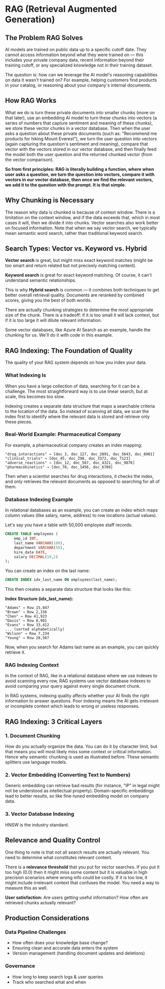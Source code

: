 # RAG (Retrieval Augmented Generation)

## The Problem RAG Solves

AI models are trained on public data up to a specific cutoff date. They cannot access information beyond what they were trained on — this includes your private company data, recent information beyond their training cutoff, or any specialized knowledge not in their training dataset.

The question is: how can we leverage the AI model's reasoning capabilities on data it wasn't trained on? For example, helping customers find products in your catalog, or reasoning about your company's internal documents.

## How RAG Works

What we do is turn these private documents into smaller chunks (more on that later), use an embedding AI model to turn these chunks into vectors (a series of numbers that capture sentiment and meaning of these chunks), we store these vector chunks in a vector database. Then when the user asks a question about these private documents (such as: "Recommend me products for hiking Mount Everest"), we turn the user question into vectors (again capturing the question's sentiment and meaning), compare that vector with the vectors stored in our vector database, and then finally feed the model both the user question and the returned chunked vector (from the vector comparison).

**So from first principles: RAG is literally building a function, where when user asks a question, we turn the question into vectors, compare it with vectors in our vector database, then once we find the relevant vectors, we add it to the question with the prompt. It is that simple.**

## Why Chunking is Necessary

The reason why data is chunked is because of context window. There is a limitation on the context window, and if the data exceeds that, which in most cases it will, then we divide it into chunks. Vector searches also work better on focused information. Note that when we say vector search, we typically mean semantic word search, rather than traditional keyword search.

## Search Types: Vector vs. Keyword vs. Hybrid

**Vector search** is great, but might miss exact keyword matches (might be too smart and return related but not precisely matching content).

**Keyword search** is great for exact keyword matching. Of course, it can't understand semantic relationships.

This is why **Hybrid search** is common — it combines both techniques to get better overall retrieval quality. Documents are reranked by combined scores, giving you the best of both worlds.

There are actually chunking strategies to determine the most appropriate size of the chunk. There is a tradeoff: if it is too small it will lack context, but if it is too large it will dilute relevant information.

Some vector databases, like Azure AI Search as an example, handle the chunking for us. We'll do it with code in this example.

## RAG Indexing: The Foundation of Quality

The quality of your RAG system depends on how you index your data.

### What Indexing Is

When you have a large collection of data, searching for it can be a challenge. The most straightforward way is to use linear search, but at scale, this becomes too slow.

Indexing creates a separate data structure that maps a searchable criteria to the location of the data. So instead of scanning all data, we scan the index first to identify where the relevant data is stored and retrieve only these pieces.

### Real-World Example: Pharmaceutical Company

For example, a pharmaceutical company creates an index mapping:

```
"drug_interactions" → [doc_3, doc_127, doc_2891, doc_5643, doc_8901]
"clinical_trials" → [doc_45, doc_298, doc_3372, doc_7123]  
"adverse_reactions" → [doc_12, doc_567, doc_4321, doc_9876]
"pharmacokinetics" → [doc_78, doc_1456, doc_6789]
```

Then when a scientist searches for drug interactions, it checks the index, and only retrieves the relevant documents as opposed to searching for all of them.

### Database Indexing Example

In relational databases as an example, you can create an index which maps column values (like salary, name, address) to row locations (actual values).

Let's say you have a table with 50,000 employee staff records:

```sql
CREATE TABLE employees (
    emp_id INT,
    last_name VARCHAR(100),
    department VARCHAR(50),
    hire_date DATE,
    salary DECIMAL(10,2)
);
```

You can create an index on the last name:

```sql
CREATE INDEX idx_last_name ON employees(last_name);
```

This then creates a separate data structure that looks like this:

**Index Structure (idx_last_name):**
```
"Adams" → Row 15,847
"Brown" → Row 2,156
"Chen" → Row 41,923
"Davis" → Row 8,901
"Evans" → Row 33,412
... (sorted alphabetically)
"Wilson" → Row 7,234
"Young" → Row 28,567
```

Now, when you search for Adams last name as an example, you can quickly retrieve it.

### RAG Indexing Context

In the context of RAG, like in a relational database where we use indexes to avoid scanning every row, RAG systems use vector database indexes to avoid comparing your query against every single document chunk.

In RAG systems, indexing quality affects whether your AI finds the right information to answer questions. Poor indexing means the AI gets irrelevant or incomplete context which leads to wrong or useless responses.

## RAG Indexing: 3 Critical Layers

### 1. Document Chunking

How do you actually organize the data. You can do it by character limit, but that means you will most likely miss some context or critical information. Hence why semantic chunking is used as illustrated before. These semantic splitters use language models.

### 2. Vector Embedding (Converting Text to Numbers)

Generic embedding can retrieve bad results (for instance, "IP" in legal might not be understood as intellectual property). Domain-specific embeddings lead to better results, so like fine-tuned embedding model on company data.

### 3. Vector Database Indexing

HNSW is the industry standard.

## Relevance and Quality Control

One thing to note is that not all search results are actually relevant. You need to determine what constitutes relevant content.

There is a **relevance threshold** that you put for vector searches. If you put it too high (0.0) then it might miss some content but it is valuable in high precision scenarios where wrong info could be costly. If it is too low, it might include irrelevant context that confuses the model. You need a way to measure this as well.

**User satisfaction:** Are users getting useful information? How often are retrieved chunks actually relevant?

## Production Considerations

### Data Pipeline Challenges
- How often does your knowledge base change?
- Ensuring clean and accurate data enters the system
- Version management (handling document updates and deletions)

### Governance
- How long to keep search logs & user queries
- Track who searched what and when